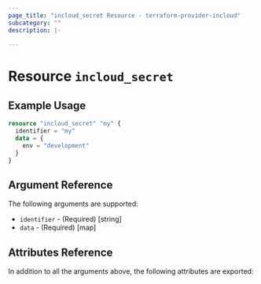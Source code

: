```yaml
---
page_title: "incloud_secret Resource - terraform-provider-incloud"
subcategory: ""
description: |-
  
---
```


# Resource `incloud_secret`




## Example Usage


```terraform
resource "incloud_secret" "my" {
  identifier = "my"
  data = {
    env = "development"
  }
}
```




## Argument Reference

The following arguments are supported:

- `identifier` - (Required) [string] 
- `data` - (Required) [map] 

## Attributes Reference

In addition to all the arguments above, the following attributes are exported:
